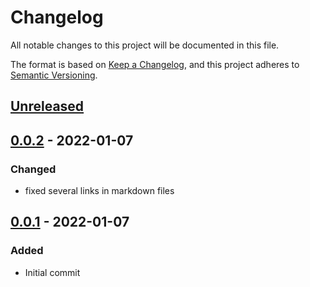 # Changelog
All notable changes to this project will be documented in this file.

The format is based on [Keep a Changelog](https://keepachangelog.com/en/1.0.0/),
and this project adheres to [Semantic Versioning](https://semver.org/spec/v2.0.0.html).

## [Unreleased]

## [0.0.2] - 2022-01-07
### Changed
- fixed several links in markdown files

## [0.0.1] - 2022-01-07
### Added
- Initial commit

[Unreleased]: https://github.com/SebastianRuecker/azdata-sort-server-groups/compare/0.0.2...HEAD
[0.0.2]: https://github.com/SebastianRuecker/azdata-sort-server-groups/compare/0.0.1...0.0.2
[0.0.1]: https://github.com/SebastianRuecker/azdata-sort-server-groups/releases/tag/0.0.1